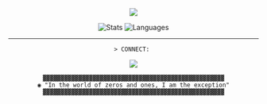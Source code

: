 <div align="center">

<img src="https://img.shields.io/badge/_ARCH_LINUX-purple?style=flat&logo=archlinux&logoColor=white&color=1e1e2e&labelColor=8b5cf6" />

![Stats](https://github-readme-stats.vercel.app/api?username=k4zzt&show_icons=true&theme=transparent&bg_color=00000000&title_color=8b5cf6&text_color=e2e8f0&icon_color=f472b6&hide_border=true&custom_title=◉%20NEURAL%20INTERFACE)
![Languages](https://github-readme-stats.vercel.app/api/top-langs/?username=k4zzt&layout=compact&theme=transparent&bg_color=00000000&title_color=8b5cf6&text_color=e2e8f0&hide_border=true&custom_title=◉%20CODE%20MATRIX)

---

`> CONNECT: ` 

[![](https://img.shields.io/badge/linkedin-8b5cf6?style=flat&logo=linkedin&logoColor=white)](https://linkedin.com/in/gustavosamuel)

```
▓▓▓▓▓▓▓▓▓▓▓▓▓▓▓▓▓▓▓▓▓▓▓▓▓▓▓▓▓▓▓▓▓▓▓▓▓▓▓▓▓▓▓▓▓▓▓▓▓▓▓
◉ "In the world of zeros and ones, I am the exception"
▓▓▓▓▓▓▓▓▓▓▓▓▓▓▓▓▓▓▓▓▓▓▓▓▓▓▓▓▓▓▓▓▓▓▓▓▓▓▓▓▓▓▓▓▓▓▓▓▓▓▓
```

</div>

